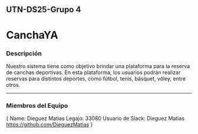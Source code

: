 ## UTN-DS25-Grupo 4
# CanchaYA

### Descripción
Nuestro sistema tiene como objetivo brindar una plataforma para la reserva de canchas deportivas. En esta plataforma, los usuarios podrán realizar reservas para distintos deportes, como fútbol, tenis, básquet, vóley, entre otros.

---

### Miembros del Equipo
{
  Name: Dieguez Matias 
  Legajo: 33080
  Usuario de Slack: Dieguez Matias
  https://github.com/DieguezMatias
}
